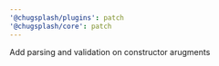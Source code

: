 ```yaml
---
'@chugsplash/plugins': patch
'@chugsplash/core': patch
---
```


Add parsing and validation on constructor arugments
